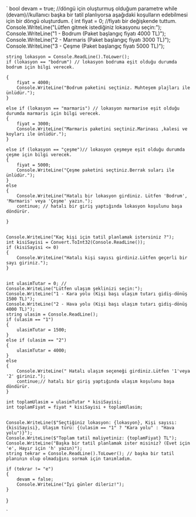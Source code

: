 `
bool devam = true;  //döngü için oluşturmuş olduğum parametre
while (devam)//kullanıcı başka bir tatil planlıyorsa aşağıdaki koşulların edebilmesi için bir döngü oluşturdum.
{
    int fiyat = 0; //fiyatı bir değişkende tuttum.
    Console.WriteLine("Lütfen gitmek istediğiniz lokasyonu seçin:");
    Console.WriteLine("1 - Bodrum (Paket başlangıç fiyatı 4000 TL)");
    Console.WriteLine("2 - Marmaris (Paket başlangıç fiyatı 3000 TL)");
    Console.WriteLine("3 - Çeşme (Paket başlangıç fiyatı 5000 TL)");

    string lokasyon = Console.ReadLine().ToLower();
    if (lokasyon == "bodrum") // lokasyon bodruma eşit olduğu durumda bodrum için bilgi verecek.

    {
        fiyat = 4000;
        Console.WriteLine("Bodrum paketini seçtiniz. Muhteşem plajları ile ünlüdür.");
    }

    else if (lokasyon == "marmaris") // lokasyon marmarise eşit olduğu durumda marmaris için bilgi verecek.
    {
        fiyat = 3000;
        Console.WriteLine("Marmaris paketini seçtiniz.Marinası ,kalesi ve koyları ile ünlüdür.");
    }

    else if (lokasyon == "çeşme")// lokasyon çeşmeye eşit olduğu durumda çeşme için bilgi verecek.
    {
        fiyat = 5000;
        Console.WriteLine("Çeşme paketini seçtiniz.Berrak suları ile ünlüdür.");
    }
    else
    {
        Console.WriteLine("Hatalı bir lokasyon girdiniz. Lütfen 'Bodrum', 'Marmaris' veya 'Çeşme' yazın.");
        continue; // hatalı bir giriş yaptığında lokasyon koşulunu başa döndürür.

    }


    Console.WriteLine("Kaç kişi için tatil planlamak istersiniz ?");
    int kisiSayisi = Convert.ToInt32(Console.ReadLine());
    if (kisiSayisi <= 0)
    {
        Console.WriteLine("Hatalı kişi sayısı girdiniz.Lütfen geçerli bir sayı giriniz.");
    }


    int ulasimTutar = 0; //
    Console.WriteLine("Lütfen ulaşım şeklinizi seçin:");
    Console.WriteLine("1 - Kara yolu (Kişi başı ulaşım tutarı gidiş-dönüş 1500 TL)");
    Console.WriteLine("2 - Hava yolu (Kişi başı ulaşım tutarı gidiş-dönüş 4000 TL)");
    string ulasim = Console.ReadLine();
    if (ulasim == "1")
    {
        ulasimTutar = 1500;
    }
    else if (ulasim == "2")
    {
        ulasimTutar = 4000;
    }
    else
    {
        Console.WriteLine(" Hatalı ulaşım seçeneği girdiniz.Lütfen '1'veya '2' giriniz.");
        continue;// hatalı bir giriş yaptığında ulaşım koşulunu başa döndürür.
    }

    int toplamUlasim = ulasimTutar * kisiSayisi;
    int toplamFiyat = fiyat * kisiSayisi + toplamUlasim;


    Console.WriteLine($"Seçtiğiniz lokasyon: {lokasyon}, Kişi sayısı: {kisiSayisi}, Ulaşım türü: {(ulasim == "1" ? "Kara yolu" : "Hava yolu")}");
    Console.WriteLine($"Toplam tatil maliyetiniz: {toplamFiyat} TL");
    Console.WriteLine("Başka bir tatil planlamak ister misiniz? (Evet için 'e', Hayır için 'h' yazın)");
    string tekrar = Console.ReadLine().ToLower(); // başka bir tatil planının olup olmadığını sormak için tanımladım.

    if (tekrar != "e")
    {
        devam = false;
        Console.WriteLine("İyi günler dileriz!");
    }

}


`
